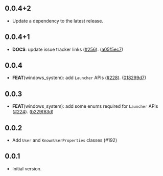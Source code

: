## 0.0.4+2

 - Update a dependency to the latest release.

## 0.0.4+1

 - **DOCS**: update issue tracker links ([#256](https://github.com/dart-windows/dartwinrt/issues/256)). ([a05f5ec7](https://github.com/dart-windows/dartwinrt/commit/a05f5ec70f5e71773f04d7021e1a84d932ca0c21))

## 0.0.4

 - **FEAT**(windows_system): add `Launcher` APIs ([#228](https://github.com/dart-windows/dartwinrt/issues/228)). ([018299d7](https://github.com/dart-windows/dartwinrt/commit/018299d70b9168386b3173d32e5336e2a9cdb045))

## 0.0.3

 - **FEAT**(windows_system): add some enums required for `Launcher` APIs ([#224](https://github.com/dart-windows/dartwinrt/issues/224)). ([b229f83d](https://github.com/dart-windows/dartwinrt/commit/b229f83d6ee56102628667564fd2540f53cec5e1))

## 0.0.2

- Add `User` and `KnownUserProperties` classes (#192)

## 0.0.1

- Initial version.
